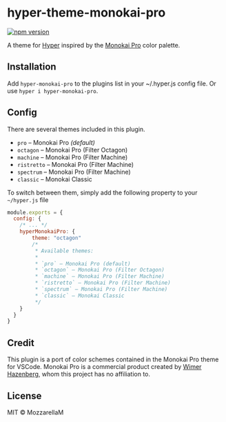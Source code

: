 # hyper-theme-monokai-pro

[![npm version](https://badge.fury.io/js/hyper-monokai-pro.svg)](https://www.npmjs.com/package/hyper-monokai-pro)

A theme for [Hyper](hyper.is) inspired by the [Monokai Pro](monokai.pro) color palette.

## Installation

Add `hyper-monokai-pro` to the plugins list in your ~/.hyper.js config file.
Or use `hyper i hyper-monokai-pro`.

## Config

There are several themes included in this plugin.

* `pro` – Monokai Pro *(default)*
* `octagon` – Monokai Pro (Filter Octagon)
* `machine` – Monokai Pro (Filter Machine)
* `ristretto` – Monokai Pro (Filter Machine)
* `spectrum` – Monokai Pro (Filter Machine)
* `classic` – Monokai Classic

To switch between them, simply add the following property to your `~/hyper.js` file

```js
module.exports = {
  config: {
    /* ... */
    hyperMonokaiPro: {
        theme: "octagon"
        /*
         * Available themes:
         *
         * `pro` – Monokai Pro (default)
         * `octagon` – Monokai Pro (Filter Octagon)
         * `machine` – Monokai Pro (Filter Machine)
         * `ristretto` – Monokai Pro (Filter Machine)
         * `spectrum` – Monokai Pro (Filter Machine)
         * `classic` – Monokai Classic
         */
    }
  }
}
```

## Credit

This plugin is a port of color schemes contained in the
Monokai Pro theme for VSCode. Monokai Pro is a commercial product created by [Wimer Hazenberg](https://github.com/Monokai), whom this project has no affiliation to.

## License

MIT © MozzarellaM
